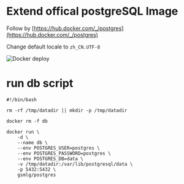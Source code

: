 # Extend offical postgreSQL Image

Follow by [https://hub.docker.com/_/postgres](https://hub.docker.com/_/postgres)

Change default locale to `zh_CN.UTF-8`


![Docker deploy](https://github.com/gsmlg/postgres-docker/workflows/Docker%20deploy/badge.svg)

# run db script

```shell
#!/bin/bash

rm -rf /tmp/datadir || mkdir -p /tmp/datadir

docker rm -f db

docker run \
    -d \
    --name db \
    --env POSTGRES_USER=postgres \
    --env POSTGRES_PASSWORD=postgres \
    --env POSTGRES_DB=data \
    -v /tmp/datadir:/var/lib/postgresql/data \
    -p 5432:5432 \
    gsmlg/postgres
```
